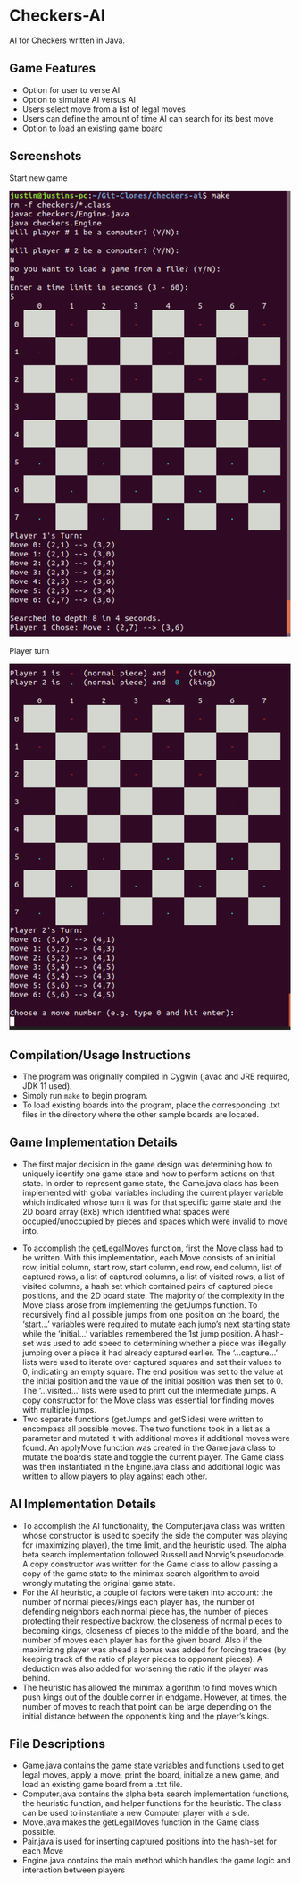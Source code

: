 # Checkers-AI
AI for Checkers written in Java.

## Game Features
* Option for user to verse AI
* Option to simulate AI versus AI
* Users select move from a list of legal moves
* Users can define the amount of time AI can search for its best move
* Option to load an existing game board

## Screenshots
Start new game

![Demo-01](https://github.com/justinjose7/checkers-ai/blob/master/readme_assets/begin_game_01.png)

Player turn

![Demo-02](https://github.com/justinjose7/checkers-ai/blob/master/readme_assets/next_move_02.png)


## Compilation/Usage Instructions
* The program was originally compiled in Cygwin (javac and JRE required, JDK 11 used). 
* Simply run ```make``` to begin program.
* To load existing boards into the program, place the corresponding .txt files in the directory where the other
sample boards are located.

## Game Implementation Details

+ The first major decision in the game design was determining how to uniquely identify one game state and how to
perform actions on that state. In order to represent game state, the Game.java class has been implemented with
global variables including the current player variable which indicated whose turn it was for that specific game state
and the 2D board array (8x8) which identified what spaces were occupied/unoccupied by pieces and spaces which
were invalid to move into.
* To accomplish the getLegalMoves function, first the Move class had to be written. With this implementation, each
Move consists of an initial row, initial column, start row, start column, end row, end column, list of captured rows, a
list of captured columns, a list of visited rows, a list of visited columns, a hash set which contained pairs of captured
piece positions, and the 2D board state. The majority of the complexity in the Move class arose from implementing
the getJumps function. To recursively find all possible jumps from one position on the board, the ‘start…’ variables
were required to mutate each jump’s next starting state while the ‘initial…’ variables remembered the 1st jump
position. A hash-set was used to add speed to determining whether a piece was illegally jumping over a piece it had
already captured earlier. The ‘…capture…’ lists were used to iterate over captured squares and set their values to 0,
indicating an empty square. The end position was set to the value at the initial position and the value of the initial
position was then set to 0. The ‘…visited…’ lists were used to print out the intermediate jumps. A copy constructor
for the Move class was essential for finding moves with multiple jumps.
* Two separate functions (getJumps and getSlides) were written to encompass all possible moves. The two functions
took in a list as a parameter and mutated it with additional moves if additional moves were found. An applyMove
function was created in the Game.java class to mutate the board’s state and toggle the current player. The Game
class was then instantiated in the Engine.java class and additional logic was written to allow players to play against
each other.

## AI Implementation Details

* To accomplish the AI functionality, the Computer.java class was written whose constructor is used to specify the
side the computer was playing for (maximizing player), the time limit, and the heuristic used. The alpha beta search
implementation followed Russell and Norvig’s pseudocode. A copy constructor was written for the Game class to
allow passing a copy of the game state to the minimax search algorithm to avoid wrongly mutating the original game
state.
* For the AI heuristic, a couple of factors were taken into account: the number of normal pieces/kings each player
has, the number of defending neighbors each normal piece has, the number of pieces protecting their respective
backrow, the closeness of normal pieces to becoming kings, closeness of pieces to the middle of the board, and the
number of moves each player has for the given board. Also if the maximizing player was ahead a bonus was added
for forcing trades (by keeping track of the ratio of player pieces to opponent pieces). A deduction was also added
for worsening the ratio if the player was behind.
* The heuristic has allowed the minimax algorithm to find moves which push kings out of the double corner in
endgame. However, at times, the number of moves to reach that point can be large depending on the initial distance
between the opponent’s king and the player’s kings.


## File Descriptions
* Game.java contains the game state variables and functions used to get legal moves, apply a move, print the board,
initialize a new game, and load an existing game board from a .txt file.
* Computer.java contains the alpha beta search implementation functions, the heuristic function, and helper
functions for the heuristic. The class can be used to instantiate a new Computer player with a side.
* Move.java makes the getLegalMoves function in the Game class possible.
* Pair.java is used for inserting captured positions into the hash-set for each Move
* Engine.java contains the main method which handles the game logic and interaction between players
